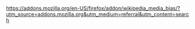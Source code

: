 https://addons.mozilla.org/en-US/firefox/addon/wikipedia_media_bias/?utm_source=addons.mozilla.org&utm_medium=referral&utm_content=search
